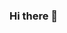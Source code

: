 ### Hi there 👋

<!--
**Rai-Git/Rai-Git** is a ✨ _special_ ✨ repository because its `README.md` (this file) appears on your GitHub profile.

Here are some ideas to get you started:

- 🔭 I’m currently working on ...
- 🌱 I’m currently learning Html, css, javascript and C#
- 📫 How to reach me: (47) 999469414
      email: ernandes.rai@gmail.com
- 😄 Pronouns: ...
- ⚡ Fun fact: ...
-->
